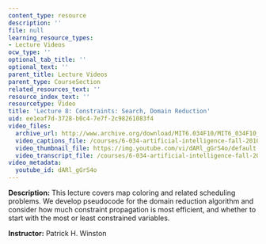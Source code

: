 ```yaml
---
content_type: resource
description: ''
file: null
learning_resource_types:
- Lecture Videos
ocw_type: ''
optional_tab_title: ''
optional_text: ''
parent_title: Lecture Videos
parent_type: CourseSection
related_resources_text: ''
resource_index_text: ''
resourcetype: Video
title: 'Lecture 8: Constraints: Search, Domain Reduction'
uid: ee1eaf7d-3728-b0c4-7e7f-2c98261083f4
video_files:
  archive_url: http://www.archive.org/download/MIT6.034F10/MIT6_034F10_lec08_300k.mp4
  video_captions_file: /courses/6-034-artificial-intelligence-fall-2010/85921260debe53e8873ed8c51d81189e_dARl_gGrS4o.vtt
  video_thumbnail_file: https://img.youtube.com/vi/dARl_gGrS4o/default.jpg
  video_transcript_file: /courses/6-034-artificial-intelligence-fall-2010/d12314b2344fb2bd8c0e139ae1374726_dARl_gGrS4o.pdf
video_metadata:
  youtube_id: dARl_gGrS4o
---
```


**Description:** This lecture covers map coloring and related scheduling problems. We develop pseudocode for the domain reduction algorithm and consider how much constraint propagation is most efficient, and whether to start with the most or least constrained variables.

**Instructor:** Patrick H. Winston
